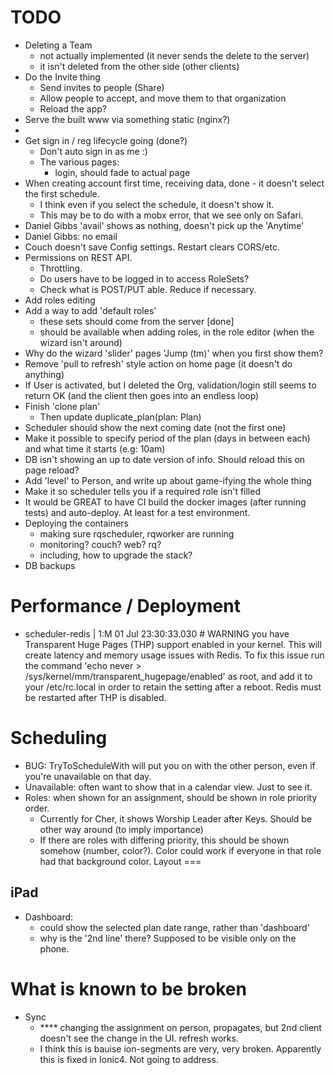 TODO
====
- Deleting a Team
    - not actually implemented (it never sends the delete to the server)
    - it isn't deleted from the other side (other clients)
- Do the Invite thing
    - Send invites to people (Share)
    - Allow people to accept, and move them to that organization
    - Reload the app?
- Serve the built www via something static (nginx?)
-
- Get sign in / reg lifecycle going (done?)
  - Don't auto sign in as me :)
  - The various pages:
    - login, should fade to actual page
- When creating account first time, receiving data, done - it doesn't select the first schedule.
    - I think even if you select the schedule, it doesn't show it.
    - This may be to do with a mobx error, that we see only on Safari.
- Daniel Gibbs 'avail' shows as nothing, doesn't pick up the 'Anytime'
- Daniel Gibbs: no email
- Couch doesn't save Config settings. Restart clears CORS/etc.
- Permissions on REST API.
    - Throttling.
    - Do users have to be logged in to access RoleSets?
    - Check what is POST/PUT able. Reduce if necessary.
- Add roles editing
- Add a way to add 'default roles'
    - these sets should come from the server [done]
    - should be available when adding roles, in the role editor (when the wizard isn't around)
- Why do the wizard 'slider' pages 'Jump (tm)' when you first show them?
- Remove 'pull to refresh' style action on home page (it doesn't do anything)
- If User is activated, but I deleted the Org, validation/login still seems to return OK (and the client then goes into an endless loop)
- Finish 'clone plan'
  - Then update     duplicate_plan(plan: Plan)
- Scheduler should show the next coming date (not the first one)
- Make it possible to specify period of the plan (days in between each) and what time it starts (e.g: 10am)
- DB isn't showing an up to date version of info. Should reload this on page reload?
- Add 'level' to Person, and write up about game-ifying the whole thing
- Make it so scheduler tells you if a required role isn't filled
- It would be GREAT to have CI build the docker images (after running tests) and auto-deploy. At least for a test environment.
- Deploying the containers
    - making sure rqscheduler, rqworker are running
    - monitoring? couch? web? rq?
    - including, how to upgrade the stack?
- DB backups

Performance / Deployment
========================
- scheduler-redis | 1:M 01 Jul 23:30:33.030 # WARNING you have Transparent Huge Pages (THP) support enabled in your kernel. This will create latency and memory usage issues with Redis. To fix this issue run the command 'echo never > /sys/kernel/mm/transparent_hugepage/enabled' as root, and add it to your /etc/rc.local in order to retain the setting after a reboot. Redis must be restarted after THP is disabled.


Scheduling
===
- BUG: TryToScheduleWith will put you on with the other person, even if you're unavailable on that day.
- Unavailable: often want to show that in a calendar view. Just to see it.
- Roles: when shown for an assignment, should be shown in role priority order.
    - Currently for Cher, it shows Worship Leader after Keys. Should be other way around (to imply importance)
    - If there are roles with differing priority, this should be shown somehow (number, color?). Color could work if everyone in that role had that background color.
Layout
===

iPad
--
- Dashboard:
    - could show the selected plan date range, rather than 'dashboard'
    - why is the '2nd line' there? Supposed to be visible only on the phone.


What is known to be broken
====
- Sync
  - **** changing the assignment on person, propagates, but 2nd client doesn't see the change in the UI. refresh works.
  - I think this is bauise ion-segments are very, very broken. Apparently this is fixed in Ionic4. Not going to address.


